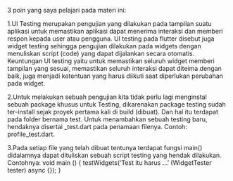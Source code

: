 3 poin yang saya pelajari pada materi ini:

1.UI Testing merupakan pengujian yang dilakukan pada tampilan suatu aplikasi untuk memastikan aplikasi dapat menerima interaksi dan memberi respon kepada user atau pengguna. UI testing pada flutter disebut juga widget testing sehingga pengujian dilakukan pada widgets dengan menuliskan script (code) yang dapat dijalankan secara otomatis. Keuntungan UI testing yaitu untuk memastikan seluruh widget memberi tampilan yang sesuai, memastikan seluruh interaksi dapat diteima dengan baik, juga menjadi ketentuan yang harus diikuti saat diperlukan perubahan pada widget.

2.Untuk melakukan sebuah pengujian kita tidak perlu lagi menginstal sebuah package khusus untuk Testing, dikarenakan package testing sudah ter-install sejak proyek pertama kali di build (dibuat). Dan hal itu terdapat pada folder bernama test. Untuk menambahkan sebuah testing baru, hendaknya disertai _test.dart pada penamaan filenya. Contoh: profile_test.dart.

3.Pada setiap file yang telah dibuat tentunya terdapat fungsi main() didalamnya dapat dituliskan sebuah script testing yang hendak dilakukan. Contohnya: void main () { testWidgets(‘Test itu harus …’ (WidgetTester tester) async {}); }